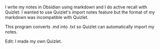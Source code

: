 I write my notes in Obsidian using markdown and I do active recall with Quizlet. I wanted to use Quizlet's import notes feature but the format of my markdown was incompatible with Quizlet.

This program converts .md into .txt so Quizlet can automatically import my notes. 

Edit: I made my own Quizlet. 
